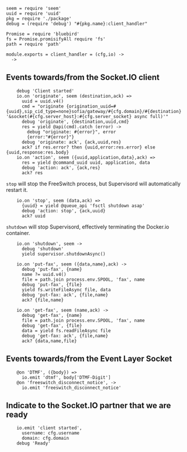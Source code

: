     seem = require 'seem'
    uuid = require 'uuid'
    pkg = require './package'
    debug = (require 'debug') "#{pkg.name}:client_handler"

    Promise = require 'bluebird'
    fs = Promise.promisifyAll require 'fs'
    path = require 'path'

    module.exports = client_handler = (cfg,io) ->
      ->

Events towards/from the Socket.IO client
----------------------------------------

        debug 'Client started'
        io.on 'originate', seem (destination,ack) =>
          uuid = uuid.v4()
          cmd = "originate {origination_uuid=#{uuid},sip_cid_type=none}sofia/gateway/#{cfg.domain}/#{destination} '&socket(#{cfg.server_host}:#{cfg.server_socket} async full)'"
          debug 'originate', {destination,uuid,cmd}
          res = yield @api(cmd).catch (error) ->
            debug "originate: #{error}", error
            {error:"#{error}"}
          debug 'originate: ack', {ack,uuid,res}
          ack? if res.error? then {uuid,error:res.error} else {uuid,response:res.body}
        io.on 'action', seem ({uuid,application,data},ack) =>
          res = yield @command_uuid uuid, application, data
          debug 'action: ack', {ack,res}
          ack? res

`stop` will stop the FreeSwitch process, but Supervisord will automatically restart it.

        io.on 'stop', seem (data,ack) =>
          {uuid} = yield @queue_api 'fsctl shutdown asap'
          debug 'action: stop', {ack,uuid}
          ack? uuid

`shutdown` will stop Supervisord, effectively terminating the Docker.io container.

        io.on 'shutdown', seem ->
          debug 'shutdown'
          yield supervisor.shutdownAsync()

        io.on 'put-fax', seem ({data,name},ack) ->
          debug 'put-fax', {name}
          name ?= uuid.v4()
          file = path.join process.env.SPOOL, 'fax', name
          debug 'put-fax', {file}
          yield fs.writeFileAsync file, data
          debug 'put-fax: ack', {file,name}
          ack? {file,name}

        io.on 'get-fax', seem (name,ack) ->
          debug 'get-fax', {name}
          file = path.join process.env.SPOOL, 'fax', name
          debug 'get-fax', {file}
          data = yield fs.readFileAsync file
          debug 'get-fax: ack', {file,name}
          ack? {data,name,file}

Events towards/from the Event Layer Socket
------------------------------------------

        @on 'DTMF', ({body}) =>
          io.emit 'dtmf', body['DTMF-Digit']
        @on 'freeswitch_disconnect_notice', ->
          io.emit 'freeswitch_disconnect_notice'

Indicate to the Socket.IO partner that we are ready
---------------------------------------------------

        io.emit 'client started',
          username: cfg.username
          domain: cfg.domain
        debug 'Ready'
